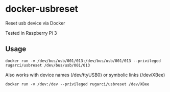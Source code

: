 # docker-usbreset

Reset usb device via Docker

Tested in Raspberry Pi 3 

## Usage

```
docker run -v /dev/bus/usb/001/013:/dev/bus/usb/001/013 --privileged rugarci/usbreset /dev/bus/usb/001/013
```

Also works with device names (/dev/ttyUSB0) or symbolic links (/dev/XBee)

```
docker run -v /dev:/dev --privileged rugarci/usbreset /dev/XBee
```
